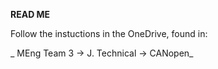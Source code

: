 **READ ME**

Follow the instuctions in the OneDrive, found in:

_  MEng Team 3 -> J. Technical -> CANopen_
